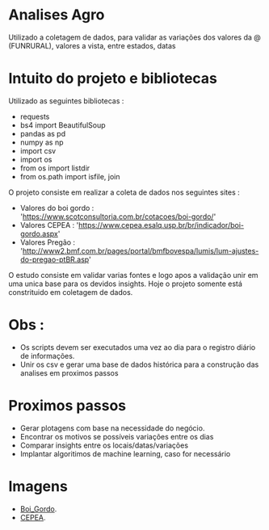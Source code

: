 # Analises Agro 

Utilizado a coletagem de dados, para validar as variações dos valores da @ (FUNRURAL), valores a vista, entre estados, datas

# Intuito do projeto e bibliotecas

Utilizado as seguintes bibliotecas :
  * requests
  * bs4 import BeautifulSoup
  * pandas as pd
  * numpy as np
  * import csv
  * import os
  * from os import listdir
  * from os.path import isfile, join

O projeto consiste em realizar a coleta de dados nos seguintes sites :
  *  Valores do boi gordo : 'https://www.scotconsultoria.com.br/cotacoes/boi-gordo/'
  *  Valores CEPEA        : 'https://www.cepea.esalq.usp.br/br/indicador/boi-gordo.aspx'
  *  Valores Pregão       : 'http://www2.bmf.com.br/pages/portal/bmfbovespa/lumis/lum-ajustes-do-pregao-ptBR.asp'


O estudo consiste em validar varias fontes e logo apos a validação unir em uma unica base para os devidos insights.
Hoje o projeto somente está constrituido em coletagem de dados.

# Obs :

  * Os scripts devem ser executados uma vez ao dia para o registro diário de informações.
  * Unir os csv e gerar uma base de dados histórica para a construção das analises em proximos passos
  
# Proximos passos  
  
  * Gerar plotagens com base na necessidade do negócio.
  * Encontrar os motivos se possíveis variações entre os dias
  * Comparar insights entre os locais/datas/variações
  * Implantar algoritimos de machine learning, caso for necessário

# Imagens

* [Boi_Gordo](https://github.com/eotorres/Agro_arrobaboi/blob/boi_gordo/Capturar.JPG).
* [CEPEA](https://github.com/eotorres/Agro_arrobaboi/blob/boi_gordo/Capturar1.JPG).
